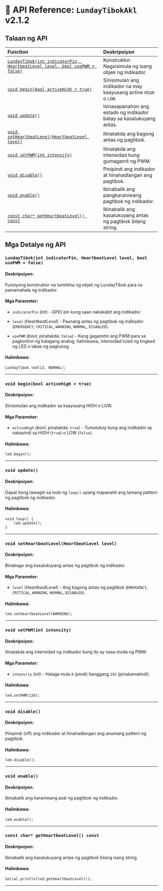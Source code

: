 # 📓 API Reference: `LundayTibokAkl` v2.1.2

## Talaan ng API

| Function | Deskripsiyon |
| :-- | :-- |
| [`LundayTibok(int indicatorPin, HeartbeatLevel level, bool usePWM = false)`](#lundaytibokint-indicatorpin-heartbeatlevel-level-bool-usepwm--false) | Konstruktor: Nagsisimula ng isang objek ng indikador. |
| [`void begin(bool activeHigh = true)`](#void-beginbool-activehigh--true) | Sinisimulan ang indikador na may kaayusang active `HIGH` o `LOW`. |
| [`void update()`](#void-update) | Isinasapanahon ang estado ng indikador batay sa kasalukuyang antas. |
| [`void setHeartbeatLevel(HeartbeatLevel level)`](#void-setheartbeatlevelheartbeatlevel-level) | Itinatakda ang bagong antas ng pagtibok. |
| [`void setPWM(int intensity)`](#void-setpwmint-intensity) | Itinatakda ang intensidad kung gumagamit ng PWM. |
| [`void disable()`](#void-disable) | Pinipindi ang indikador at hinahadlangan ang pagtibok. |
| [`void enable()`](#void-enable) | Ibinabalik ang pangkaraniwang pagtibok ng indikador. |
| [`const char* getHeartbeatLevel() const`](#const-char-getheartbeatlevel-const) | Ibinabalik ang kasalukuyang antas ng pagtibok bilang string. |

## Mga Detalye ng API

### `LundayTibok(int indicatorPin, HeartbeatLevel level, bool usePWM = false)`

#### Deskripsiyon:

Funsiyong konstruktor na lumilikha ng objek ng LundayTibok para sa pamamahala ng indikador.

#### Mga Parameter:

- `indicatorPin` (*int*) - GPIO pin kung saan nakakabit ang indikador.

- `level` (*HeartbeatLevel*) - Paunang antas ng pagtibok ng indikador (`EMERGENCY`, `CRITICAL`, `WARNING`, `NORMAL`, `DISABLED`).

- `usePWM` (*bool*, pinatakda: `false`) - Kung gagamitin ang PWM para sa pagkontrol ng halagang analog, halimbawa, intensidad tulad ng tingkad ng LED o lakas ng pagtunog.

#### Halimbawa:

``` 
LundayTibok led(13, NORMAL);
```
---

### `void begin(bool activeHigh = true)`

#### Deskripsiyon:

Sinisimulan ang indikador sa kaayusang HIGH o LOW.

#### Mga Parameter:

- `activeHigh` (*bool*, pinatakda: `true`) - Tumutukoy kung ang indikador ay nakasindi sa HIGH (`true`) o LOW (`false`).

#### Halimbawa:

``` 
led.begin();
```
---

### `void update()`

#### Deskripsiyon:

Dapat itong tawagin sa loob ng `loop()` upang mapanatili ang tamang pattern ng pagtibok ng indikador.

#### Halimbawa:

``` 
void loop() {
    led.update();
}
```
---

### `void setHeartbeatLevel(HeartbeatLevel level)`

#### Deskripsiyon:

Binabago ang kasalukuyang antas ng pagtibok ng indikador.

#### Mga Parameter:

- `level` (*HeartbeatLevel*) - Ang bagong antas ng pagtibok (`EMERGENCY`, `CRITICAL`, `WARNING`, `NORMAL`, `DISABLED`).

#### Halimbawa:

``` 
led.setHeartbeatLevel(WARNING);
```
---

### `void setPWM(int intensity)`

#### Deskripsiyon:

Itinatakda ang intensidad ng indikador kung ito ay nasa moda ng PWM.

#### Mga Parameter:

- `intensity` (*int*) - Halaga mula `0` (pindi) hanggang `255` (pinakamatindi).

#### Halimbawa:

``` 
led.setPWM(128);
```
---

### `void disable()`

#### Deskripsiyon:

Pinipindi (off) ang indikador at hinahadlangan ang anumang pattern ng pagtibok.

#### Halimbawa:

``` 
led.disable();
```
---

### `void enable()`

#### Deskripsiyon:

Ibinabalik ang karaniwang asal ng pagtibok ng indikador.

#### Halimbawa:

``` 
led.enable();
```
---

### `const char* getHeartbeatLevel() const`

#### Deskripsiyon:

Ibinabalik ang kasalukuyang antas ng pagtibok bilang isang string.

#### Halimbawa:

``` 
Serial.println(led.getHeartbeatLevel());
```
---






